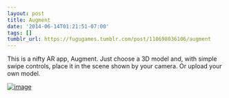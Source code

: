 ```yaml
---
layout: post
title: Augment
date: '2014-06-14T01:21:51-07:00'
tags: []
tumblr_url: https://fugugames.tumblr.com/post/110698036106/augment
---
```

This is a nifty AR app, Augment. Just choose a 3D model and, with simple swipe controls, place it in the scene shown by your camera. Or upload your own model.

[![image](http://itshardtofondlepenguins.com/wp-content/uploads/2014/06/image4.jpg)](http://itshardtofondlepenguins.com/wp-content/uploads/2014/06/image4.jpg)


